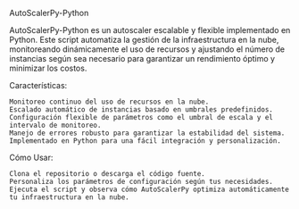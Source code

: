 AutoScalerPy-Python

AutoScalerPy-Python es un autoscaler escalable y flexible implementado en Python. Este script automatiza la gestión de la infraestructura en la nube,
monitoreando dinámicamente el uso de recursos y ajustando el número de instancias según sea necesario para garantizar un rendimiento óptimo y minimizar los costos.

Características:

    Monitoreo continuo del uso de recursos en la nube.
    Escalado automático de instancias basado en umbrales predefinidos.
    Configuración flexible de parámetros como el umbral de escala y el intervalo de monitoreo.
    Manejo de errores robusto para garantizar la estabilidad del sistema.
    Implementado en Python para una fácil integración y personalización.

Cómo Usar:

    Clona el repositorio o descarga el código fuente.
    Personaliza los parámetros de configuración según tus necesidades.
    Ejecuta el script y observa cómo AutoScalerPy optimiza automáticamente tu infraestructura en la nube.
